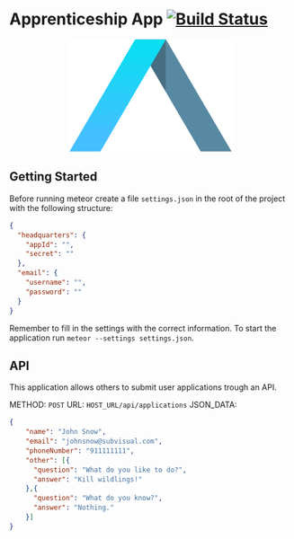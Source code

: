 Apprenticeship App [![Build Status](https://travis-ci.org/subvisual/apprenticeship-app.svg)](https://travis-ci.org/subvisual/apprenticeship-app)
==================

<p style="text-align: center">
  <img src=".apprenticeship.png" alt="Apprenticeship Logo">
</p>

Getting Started
---------------

Before running meteor create a file `settings.json` in the root of the project with the following structure:

```json
{
  "headquarters": {
    "appId": "",
    "secret": ""
  },
  "email": {
    "username": "",
    "password": ""
  }
}
```

Remember to fill in the settings with the correct information.
To start the application run `meteor --settings settings.json`.

API
---

This application allows others to submit user applications trough an API.

METHOD: `POST`
URL: `HOST_URL/api/applications`
JSON_DATA:

```json
{
    "name": "John Snow",
    "email": "johnsnow@subvisual.com",
    "phoneNumber": "911111111",
    "other": [{
      "question": "What do you like to do?",
      "answer": "Kill wildlings!"
    },{
      "question": "What do you know?",
      "answer": "Nothing."
    }]
}
```
